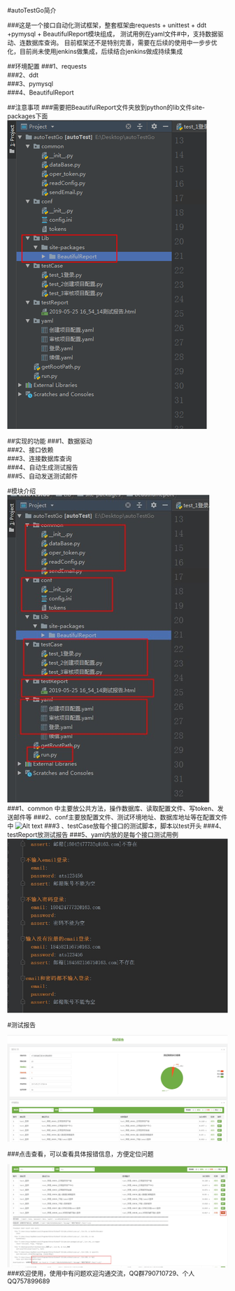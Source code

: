 #autoTestGo简介


###这是一个接口自动化测试框架，整套框架由requests + unittest + ddt +pymysql + BeautifulReport模块组成， 测试用例在yaml文件#中，支持数据驱动、连数据库查询。 目前框架还不是特别完善，需要在后续的使用中一步步优化，目前尚未使用jenkins做集成，后续结合jenkins做成持续集成

##环境配置
###1、requests  
###2、ddt  
###3、pymysql  
###4、BeautifulReport

##注意事项
###需要把BeautifulReport文件夹放到python的lib文件site-packages下面  
![Alt text](\screenshot\lib.png)

##实现的功能
###1、数据驱动  
###2、接口依赖  
###3、连接数据库查询  
###4、自动生成测试报告  
###5、自动发送测试邮件

#模块介绍
![Alt text](\screenshot\module.jpg)  
###1、common 中主要放公共方法，操作数据库、读取配置文件、写token、发送邮件等 
###2、conf主要放配置文件、测试环境地址、数据库地址等在配置文件中 
![Alt text](https://github.com/shaoyan163/autoTestGo/blob/master/screenshot/conf.jpg)
###3 、testCase放每个接口的测试脚本，脚本以test开头
###4、testReport放测试报告
###5、yaml内放的是每个接口测试用例
![Alt text](\screenshot\yaml.jpg)

#测试报告

![Alt text](\screenshot\report.jpg)

###点击查看，可以查看具体报错信息，方便定位问题  

![Alt text](\screenshot\report1.jpg)  
###欢迎使用，使用中有问题欢迎沟通交流，QQ群790710729、个人QQ757899689



